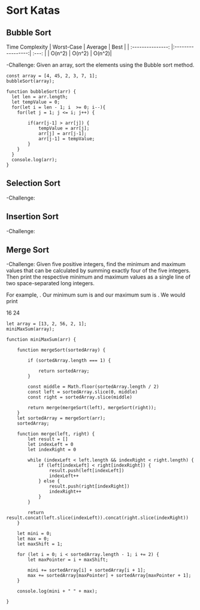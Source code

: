 # Sort Katas
## Bubble Sort
Time Complexity
| Worst-Case        | Average           | Best  |
| :---------------: |:-----------------:| :---: |
|       O(n^2)      |        O(n^2)     | O(n^2)|

-Challenge:
Given an array, sort the elements using the Bubble sort method.

```
const array = [4, 45, 2, 3, 7, 1];
bubbleSort(array);

function bubbleSort(arr) {
  let len = arr.length;
  let tempValue = 0;
  for(let i = len - 1; i  >= 0; i--){
    for(let j = 1; j <= i; j++) {  
        
        if(arr[j-1] > arr[j]) {
            tempValue = arr[j];
            arr[j] = arr[j-1];
            arr[j-1] = tempValue;
        }
    }
  }
  console.log(arr);
}
```

## Selection Sort
-Challenge:

## Insertion Sort
-Challenge:

## Merge Sort
-Challenge:
Given five positive integers, find the minimum and maximum values that can be calculated by summing exactly four of the five integers. Then print the respective minimum and maximum values as a single line of two space-separated long integers.

For example, . Our minimum sum is  and our maximum sum is . We would print

16 24
```
let array = [13, 2, 56, 2, 1];
miniMaxSum(array);

function miniMaxSum(arr) {

    function mergeSort(sortedArray) {
       
        if (sortedArray.length === 1) {
            
            return sortedArray;
        }

        const middle = Math.floor(sortedArray.length / 2) 
        const left = sortedArray.slice(0, middle) 
        const right = sortedArray.slice(middle) 

        return merge(mergeSort(left), mergeSort(right));
    }
    let sortedArray = mergeSort(arr);
    sortedArray;
  
    function merge(left, right) {
        let result = []
        let indexLeft = 0
        let indexRight = 0

        while (indexLeft < left.length && indexRight < right.length) {
            if (left[indexLeft] < right[indexRight]) {
                result.push(left[indexLeft])
                indexLeft++
            } else {
                result.push(right[indexRight])
                indexRight++
            }
        }

        return result.concat(left.slice(indexLeft)).concat(right.slice(indexRight))
    }

    let mini = 0;
    let max = 0;
    let maxShift = 1;
    
    for (let i = 0; i < sortedArray.length - 1; i += 2) {
        let maxPointer = i + maxShift;

        mini += sortedArray[i] + sortedArray[i + 1];
        max += sortedArray[maxPointer] + sortedArray[maxPointer + 1];
    }

    console.log(mini + " " + max);

}
```